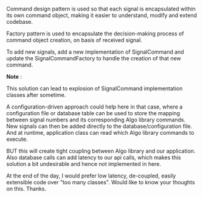 Command design pattern is used so that each signal is encapsulated within its own command object, making it easier to understand, modify and extend codebase.

Factory pattern is used to encapsulate the decision-making process of command object creation, on basis of received signal.

To add new signals, add a new implementation of SignalCommand and update the SignalCommandFactory to handle the creation of that new command.






**Note** :

This solution can lead to explosion of SignalCommand implementation classes after sometime. 

A configuration-driven approach could help here in that case, where a configuration file 
or database table can be used to store the mapping between signal numbers and its corresponding Algo library commands. 
New signals can then be added directly to the database/configuration file.
And at runtime, application class can read which Algo library commands to execute. 

BUT this will create tight coupling between Algo library and our application. Also database calls can add 
latency to our api calls, which makes this solution a bit undesirable and 
hence not implemented in here.

At the end of the day, I would prefer low latency, de-coupled, easily extensible code over "too many classes".
Would like to know your thoughts on this. Thanks.
